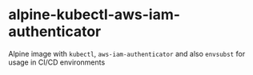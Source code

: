 # alpine-kubectl-aws-iam-authenticator

Alpine image with `kubectl`, `aws-iam-authenticator` and also `envsubst` for usage in CI/CD environments
